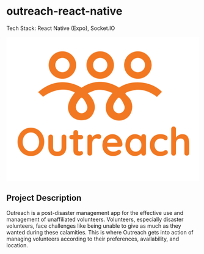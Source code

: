 # outreach-react-native
Tech Stack: React Native (Expo), Socket.IO

![Outreach Logo](assets/images/outreach_logo.png)

## Project Description
Outreach is a post-disaster management app for the effective use and management of unaffiliated volunteers. Volunteers, especially disaster volunteers, face challenges like being unable to give as much as they wanted during these calamities. This is where Outreach gets into action of managing volunteers according to their preferences, availability, and location.
